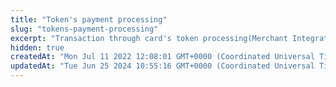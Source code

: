 ```yaml
---
title: "Token's payment processing"
slug: "tokens-payment-processing"
excerpt: "Transaction through card's token processing(Merchant Integrated Plural as Card tokenization &  Payment orchestration): Merchant integrated in seamless mode or via Plural's checkout UI for redirect/iframe modes need to send PineTokenIdentifier, CVV, Expiry month & Year, into Process payment API call to CardsService after creating order token by  order creation API.   \n\nTransaction through card's token processing(Merchant Integrated Card tokenization other then Plural but Plural as Payment orchestration): Merchant integrated in seamless mode or checkout UI in redirect/iframe modes need to send card token,cryptogram, CVV, Expiry month & Year into Process payment API call to CardsService after creating order token by  order creation API."
hidden: true
createdAt: "Mon Jul 11 2022 12:08:01 GMT+0000 (Coordinated Universal Time)"
updatedAt: "Tue Jun 25 2024 10:55:16 GMT+0000 (Coordinated Universal Time)"
---
```

